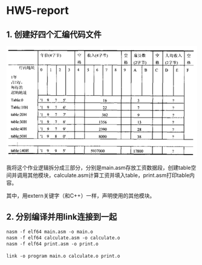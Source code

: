 # HW5-report

## 1. 创建好四个汇编代码文件

![1731467361959](image/hw5-report/1731467361959.png)

我将这个作业逻辑拆分成三部分，分别是main.asm存放工资数据段，创建table空间并调用其他模块，calculate.asm计算工资并填入table，print.asm打印table内容。

其中，用extern关键字（和C++）一样，声明使用的其他模块。

## 2. 分别编译并用link连接到一起

```
nasm -f elf64 main.asm -o main.o
nasm -f elf64 calculate.asm -o calculate.o
nasm -f elf64 print.asm -o print.o

link -o program main.o calculate.o print.o
```
